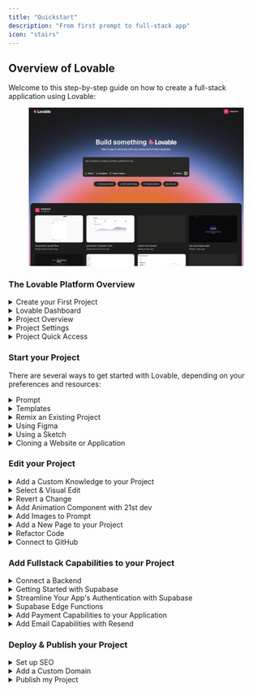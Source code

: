 ```yaml
---
title: "Quickstart"
description: "From first prompt to full-stack app"
icon: "stairs"
---
```


## Overview of Lovable

Welcome to this step-by-step guide on how to create a full-stack application using Lovable:

<figure><img src="/images/lovable-dashboard.png" alt="Lovable Dashboard Pn"><figcaption></figcaption></figure>

### The Lovable Platform Overview

  <details>
<summary>Create your First Project</summary>

    

### Step 1
To get started, head over to [lovable.dev](https://lovable.dev) and create an account.

### Step 2
Once registered, you'll be able to create your first project.

### Step 3
Simply enter an initial prompt to kick things off, and Lovable will do the rest\! This is the **starting block** for any project in Lovable, where you can bring your ideas to life instantly.

        <figure><img src="/images/lovable-prompting.png" alt=""><figcaption></figcaption></figure>

</details>
  <details>
<summary>Lovable Dashboard</summary>

    At Lovable, simplicity is key:

    - [**Here**](https://lovable.dev/) **you kickstart your project** with a single prompt.
    - **Explore all projects**, including the latest and featured ones.
    - **Jumpstart with a template** from our curated selection.
    - **Personalize your experience** by viewing and editing your profile.
    - [**Manage your account**](https://lovable.dev/settings) to check monthly credits and adjust settings.
    - **Experiment with** [**Labs**](https://lovable.dev/settings/account) **features** like Chat mode—toggle them on or off.
    - [**Upgrade or downgrade**](https://lovable.dev/settings/plans) **your plan** seamlessly.
</details>
  <details>
<summary>Project Overview</summary>

    At Lovable, every project follows a structured workflow:

    - **Edit with ease** using a chat-based interface.
    - **Attach images** for precision edits and inspiration.
    - **Select and visually edit components** for a seamless design experience.
    - **Switch effortlessly** between edit mode and chat mode.
    - **Track changes** with version history and restore any previous version.
    - **Navigate through pages** of your project with ease.
    - **Enable remixing** or rename your project as needed.
    - **Integrate with Supabase** for backend capabilities.
    - **Collaborate via GitHub** to edit and manage your code.
    - **Publish, deploy, and share** your project with a preview link (remember to re-publish after changes).
    - **Toggle between web and mobile view** for responsive design.
    - **Refresh the preview modal** to see updates instantly.
    - **Open your project directly** using the preview link.
</details>
  <details>
<summary>Project Settings</summary>
Every project’s settings empower you to:

    - **View key project details** like total edits and creation date.
    - **Set up custom knowledge** to tailor your project’s context.
    - **Connect to a GitHub repository** for seamless collaboration.
    - **Adjust project visibility** from public to private.
    - **Manage the badge display** (available for paid plans only).
    - **Rename your project** anytime.
    - **Delete your project** (⚠️ Danger Zone).
</details>
  <details>
<summary>Project Quick Access</summary>
You can always quickly access:

    - **Dashboard** for an overview of your projects.
    - **Account settings** to manage your profile and preferences.
    - **Documentation, Feedback Portal, and Support** for guidance and assistance.
    - **Log out** securely from your Lovable account.
</details>

### Start your Project

There are several ways to get started with Lovable, depending on your preferences and resources:

  <details>
<summary>Prompt</summary>
Lovable’s prompt-based system makes app creation simple.

    - Just describe what you want to build in the prompt box.
    - The more specific you are, the better the results.
    - Start with clear and detailed prompts.
    - You can refine and adjust your project as you go.

    
</details>
  <details>
<summary>Templates</summary>

### Step 1
Lovable offers [templates](https://lovable.dev/templates) to help you get started quickly on popular project types, such as dashboards, e-commerce sites, or social apps, for a quick setup.

### Step 2
Once the template loads, use prompts to adjust features, add new elements, or fine-tune the design to match your vision.

</details>
  <details>
<summary>Remix an Existing Project</summary>

    You can remix an existing public project or one of your own. Remixing allows you to reuse the current state of a project as a starting point and build upon it. It’s a great way to explore new ideas, make adjustments, or iterate with different changes while preserving the original version.

    
</details>
  <details>
<summary>Using Figma</summary>
If you have a design in Figma,

    1. **Using screenshots:** Take a screenshot of any part of it. You can paste the screenshot directly into Lovable or drag-and-drop the image file. Once you press Enter, Lovable will convert your design into functional code.
    2. **Using Builder.io integration:** First, structure your Figma design using Auto-Layout and clear layer naming. Then, open the Builder.io plugin in Figma, select your design, and click "Open in Lovable" to generate a fully functional app. [More information here.](https://lovable.dev/blog/2025-01-22-figma-to-lovable-builder-io-native-integration)
</details>
  <details>
<summary>Using a Sketch</summary>

### Step 1
Use [**Excalidraw**](https://excalidraw.com/) or any similar tool to sketch your UI.

### Step 2
Take a screenshot of your drawing, then paste or drag-and-drop it into Lovable.

### Step 3
The platform will transform your sketch into working code.

    [More information here.](https://www.youtube.com/watch?v=c0zhLzcVJRI)
</details>
  <details>
<summary>Cloning a Website or Application</summary>
If you want to replicate an existing webpage,

    

### Step 1
Take a screenshot using shortcuts like _Cmd\+Shift\+4_ on Mac or tools like the [GoFullPage Chrome Extension](https://chromewebstore.google.com/detail/gofullpage-full-page-scre/fdpohaocaechififmbbbbbknoalclacl).

### Step 2
Paste or drag the screenshot into Lovable

### Step 3
Lovable will recreate the structure of the webpage in your project.

    [More information here.](https://www.youtube.com/watch?v=tYDqBMilHkM)
</details>

### Edit your Project

  <details>
<summary>Add a Custom Knowledge to your Project</summary>
The [Knowledge Base](https://docs.lovable.dev/features/precision-edit#knowledge-files) in Lovable acts as your project's **blueprint**, organizing functionality, design, and goals in one place.

    <figure><img src="/knowledge-project-lovable.png" alt="Screenshot2025 04 23at8 16 42PM Pn"><figcaption></figcaption></figure>

    Follow these steps to set up and manage it effectively.

    

### Step 1
Go to the **Knowledge Base** section in your dashboard.

### Step 2
Click **"Add Entry"** and categorize them under:

        - 📌 **Project Overview** – Define objectives and scope.
        - 🚀 **Key Features** – List core functionalities.
        - 🎨 **Design Guidelines** – Document UI/UX principles.

        This helps maintain consistency in outputs.

### Step 3
**Keep It Updated:** Regularly review and **update entries** as your project evolves. This ensures the **development stays on track**.

</details>
  <details>
<summary>Select & Visual Edit</summary>
[Visual Edits](https://docs.lovable.dev/features/precision-edit#visual-edits) allows AI-driven development with Tailwind-native visual controls for easy refinement.

    

</details>
  <details>
<summary>Revert a Change</summary>
Speed matters when building AI-driven apps, but so do stability and control. That’s why we’ve upgraded versioning to make tracking changes effortless.

    <figure><img src="/images/versioningcopy2.png" alt=""><figcaption></figcaption></figure>

    

### Restore Past Versions Instantly
If you want to go back to a previous version of your app, click 'restore' on the version you want to revert to.

### Bookmark Key Edits
Keep your work organized by bookmarking important edits, making it easy to find and revisit them later.
        <figure><img src="/images/restore.png" alt=""><figcaption></figcaption></figure>

### Intuitive Version History
The history panel now works like Google Docs, making tracking changes easier.
        <figure><img src="/images/history.png" alt=""><figcaption></figcaption></figure>

        <figure><img src="/images/redesign-history.jpeg" alt=""><figcaption></figcaption></figure>

</details>
  <details>
<summary>Add Animation Component with 21st dev</summary>

</details>
  <details>
<summary>Add Images to Prompt</summary>
Attach images directly to the chat to add context to your prompts. This makes it easier to illustrate ideas or concepts that are better shown than described.

    

</details>
  <details>
<summary>Add a New Page to your Project</summary>

</details>
  <details>
<summary>Refactor Code</summary>

</details>
  <details>
<summary>Connect to GitHub</summary>
Integrate your project with GitHub to iterate on your application seamlessly. You can make code changes in GitHub or your preferred IDE while keeping everything in sync with Lovable.

    

    [More information here](https://docs.lovable.dev/integrations/git-integration).
</details>

### Add Fullstack Capabilities to your Project

  <details>
<summary>Connect a Backend</summary>
Supabase is a backend-as-a-service platform that integrates smoothly with Lovable to add powerful backend capabilities to your application.

    

    

### Set Up Supabase
Create an account on [Supabase](https://supabase.com/) and create a new project.

### Link to Lovable
In Lovable, go to **Settings -\> Connect Supabase** and follow the steps.

### Manage Data
Set up tables, manage user data, and configure email notifications.

</details>
  <details>
<summary>Getting Started with Supabase</summary>
After setting up your Supabase project, you'll need to connect it to your Lovable project. This connection enables Lovable to leverage Supabase's backend services seamlessly.

    

</details>
  <details>
<summary>Streamline Your App's Authentication with Supabase</summary>
Implementing secure authentication is crucial for any application. With Lovable's AI form builder and Supabase integration, you can effortlessly create robust login and sign-up forms.

    

    Here's a step-by-step guide:

    

### Create a Supabase Account
- Visit [Supabase](https://supabase.com/) and sign up.​
        - Access the dashboard to manage your projects and databases.​

### Integrate Supabase with Lovable
- In Lovable, navigate to the integration settings.​
        - Input your Supabase project URL and API keys to establish a connection.

### Design Authentication Forms with Lovable
- Use Lovable's AI form builder to craft intuitive login and sign-up forms.​
        - Customize the UI to align with your application's branding.

### Implement Authentication Workflows
- Set up Supabase Edge Functions to handle tasks like token validation and user sessions.
        - Ensure secure storage of user credentials and manage session persistence.

### Enable Email Verification
- Configure Supabase to send verification emails upon user registration.​
        - This adds an extra layer of security by confirming user identities.

### Test and Deploy
- Thoroughly test the authentication flows to ensure seamless user experiences.​
        - Once satisfied, deploy your application with confidence.

    [More information on Supabase here.](https://docs.lovable.dev/integrations/supabase)
</details>
  <details>
<summary>Supabase Edge Functions</summary>
Enhance your app with Supabase Edge Functions, enabling AI features, payments, and email integration with ease. Follow this guide to build your first full-stack app on Lovable:

    

    You can add AI capabilities to your application, for example:

    - [OpenAI](https://www.youtube.com/watch?v=jUwXTviRhhM)
    - [Gemini](https://www.youtube.com/watch?v=sgnBMD8jGWU)
    - [Groq](https://www.youtube.com/watch?v=S0k8FOmqjog)
</details>
  <details>
<summary>Add Payment Capabilities to your Application</summary>
There are many ways to connect Stripe to Lovable, but the most straight-forward way is to utilize Stripe's built in payment links. [Use this resource to make sure you get this right\!](https://docs.lovable.dev/tips-tricks/setting-up-payments)
</details>
  <details>
<summary>Add Email Capabilities with Resend</summary>

</details>

### Deploy & Publish your Project

  <details>
<summary>Set up SEO</summary>
You can check [this section of the documentation](https://docs.lovable.dev/tips-tricks/seo) to ensure all SEO capabilities are properly enabled.
</details>
  <details>
<summary>Add a Custom Domain</summary>
You can add a custom domain using:

    - Entri (native to Lovable)
    - Netlify
    - Vercel
    - Namecheap

    You can check [this section of the documentation](https://docs.lovable.dev/tips-tricks/custom-domain) for more information.
</details>
  <details>
<summary>Publish my Project</summary>
When your project is ready, publish it to generate a shareable URL. This makes it easy to showcase your application or share it with collaborators and stakeholders.

    

    You can refer to [this section of the documentation](https://docs.lovable.dev/features/deploy) for more information.
</details>